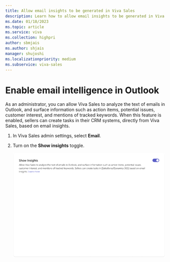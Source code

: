```yaml
---
title: Allow email insights to be generated in Viva Sales
description: Learn how to allow email insights to be generated in Viva Sales.
ms.date: 01/18/2023
ms.topic: article
ms.service: viva
ms.collection: highpri
author: sbmjais
ms.author: shjais
manager: shujoshi
ms.localizationpriority: medium
ms.subservice: viva-sales
---
```


# Enable email intelligence in Outlook

As an administrator, you can allow Viva Sales to analyze the text of emails in Outlook, and surface information such as action items, potential issues, customer interest, and mentions of tracked keywords. When this feature is enabled, sellers can create tasks in their CRM systems, directly from Viva Sales, based on email insights.

1.  In Viva Sales admin settings, select **Email**.

2.  Turn on the **Show insights** toggle.

    ![Screenshot showing how to get enable email insights ](media/viva-sales-enable-insights.png "Screenshot showing how to get enable email insights.")

